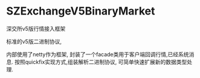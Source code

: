 # SZExchangeV5BinaryMarket
深交所v5版行情接入框架

标准的v5版二进制协议,

内部使用了netty作为框架, 封装了一个facade类用于客户端回调行情,已经系统消息.
按照quickfix实现方式,组装解析二进制协议, 可简单快速扩展新的数据类型处理.

